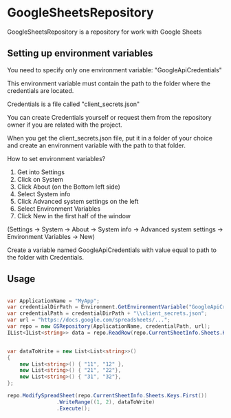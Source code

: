# GoogleSheetsRepository
GoogleSheetsRepository is a repository for work with Google Sheets

## Setting up environment variables

You need to specify only one environment variable:
"GoogleApiCredentials"

This environment variable must contain the path to the folder where the credentials are located.

Credentials is a file called "client_secrets.json"

You can create Credentials yourself or request them from the repository owner if you are related with the project.

When you get the client_secrets.json file, put it in a folder of your choice and create an environment variable with the path to that folder.

How to set environment variables?

1. Get into Settings
1. Click on System
1. Click About (on the Bottom left side)
1. Select System info
1. Click Advanced system settings on the left
1. Select Environment Variables
1. Click New in the first half of the window

(Settings -> System -> About -> System info -> Advanced system settings -> Environment Variables -> New)

Create a variable named GoogleApiCredentials with value equal to path to the folder with Credentials.


## Usage
```csharp

var ApplicationName = "MyApp";
var credentialDirPath = Environment.GetEnvironmentVariable("GoogleApiCredentials");
var credentialPath = credentialDirPath + "\\client_secrets.json";
var url = "https://docs.google.com/spreadsheets/...";
var repo = new GSRepository(ApplicationName, credentialPath, url);
IList<IList<string>> data = repo.ReadRow(repo.CurrentSheetInfo.Sheets.Keys.First(), (1, 1));


var dataToWrite = new List<List<string>>()
{
    new List<string>() { "11", "12" },
    new List<string>() { "21", "22"},
    new List<string>() { "31", "32"},
};

repo.ModifySpreadSheet(repo.CurrentSheetInfo.Sheets.Keys.First())
                .WriteRange((1, 2), dataToWrite)
                .Execute();
```
